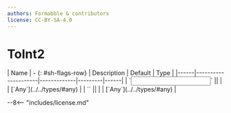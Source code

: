 ```yaml
---
authors: Formabble & contributors
license: CC-BY-SA-4.0
---
```



# ToInt2

<div class="sh-parameters" markdown="1">
| Name | - {: #sh-flags-row} | Description | Default | Type |
|------|---------------------|-------------|---------|------|
| `<input>` || | | [`Any`](../../types/#any) |
| `<output>` || | | [`Any`](../../types/#any) |

</div>



--8<-- "includes/license.md"

